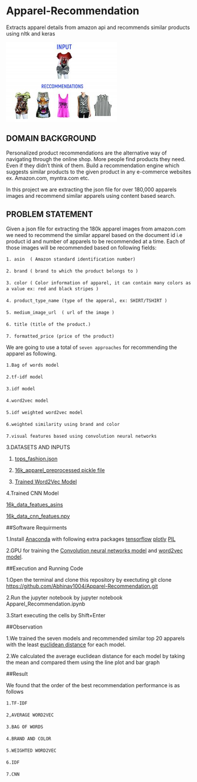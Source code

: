 # Apparel-Recommendation

Extracts apparel details from amazon api and recommends similar products using nltk and keras

![](images/recommendation.jpg)

## DOMAIN BACKGROUND

Personalized product recommendations are the alternative way of navigating through the online shop. More people find products they need. Even if they didn’t think of them. Build a recommendation engine which suggests similar products to the given product in any e-commerce websites ex. Amazon.com, myntra.com etc.

In this project we are extracting the json file for over 180,000 apparels images and recommend similar apparels using content based search.

## PROBLEM STATEMENT

Given a json file for extracting the 180k apparel images from amazon.com we need to recommend the similar apparel based on the document id i.e product id and number of apparels to be recommended at a time.
Each of those images will be recommended based on following fields:
```
1. asin  ( Amazon standard identification number)

2. brand ( brand to which the product belongs to )

3. color ( Color information of apparel, it can contain many colors as   a value ex: red and black stripes ) 

4. product_type_name (type of the apperal, ex: SHIRT/TSHIRT )

5. medium_image_url  ( url of the image )

6. title (title of the product.)

7. formatted_price (price of the product)
```
We are going to use a total of `seven approaches` for recommending the apparel as following.

```
1.Bag of words model

2.tf-idf model

3.idf model

4.word2vec model

5.idf weighted word2vec model

6.weighted similarity using brand and color

7.visual features based using convolution neural networks
```

3.DATASETS AND INPUTS

1. [tops_fashion.json](https://drive.google.com/file/d/11ch_27I3oqGlu-VhYyWJmEk6nLO3wdRE/view?usp=sharing)

2. [16k_apparel_preprocessed pickle file](https://drive.google.com/open?id=1yDZDY2Y-4VvPSxJeCyPhqhxfNtAW9e6j)

3. [Trained Word2Vec Model](https://drive.google.com/file/d/1FByX9HSM8KhNL0rdp3jWD_xpmbVt8Dy0/view?usp=sharing)

4.Trained CNN Model

[16k_data_featues_asins ](https://drive.google.com/file/d/1C1wesaQzomPVNcYp0MpW8Tn7Xuk2ugZf/view?usp=sharing)

[16k_data_cnn_featues.npy](https://drive.google.com/file/d/1cQ7HJYfhJjYSN1I1wi_4ejl9AaW78uTJ/view?usp=sharing)

##Software Requirments

1.Install [Anaconda](https://www.anaconda.com/download/#linux) with following extra packages
	[tensorflow](https://www.tensorflow.org/)
	[plotly](https://plot.ly/)
	[PIL](https://pillow.readthedocs.io/en/5.2.x/)

2.GPU for training the [Convolution neural networks model](https://en.wikipedia.org/wiki/Convolutional_neural_network) and [word2vec model](https://en.wikipedia.org/wiki/Word2vec).

##Execution and Running Code

1.Open the terminal and clone this repository by exectuting git clone https://github.com/Abhinav1004/Apparel-Recommendation.git

2.Run the jupyter notebook by jupyter notebook Apparel_Recommendation.ipynb

3.Start executing the cells by Shift+Enter

##Observation

1.We trained the seven models and recommended similar top 20 apparels with the least [euclidean distance](https://en.wikipedia.org/wiki/Euclidean_distance) for each model.

2.We calculated the average euclidean distance for each model by taking the mean and compared them using the line plot and bar graph

##Result

We found that the order of the best recommendation performance is as follows 
```
1.TF-IDF

2,AVERAGE WORD2VEC

3.BAG OF WORDS

4.BRAND AND COLOR

5.WEIGHTED WORD2VEC

6.IDF

7.CNN
```
